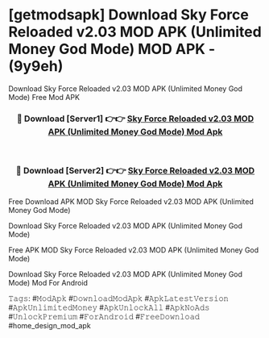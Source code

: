 # [getmodsapk] Download Sky Force Reloaded v2.03 MOD APK (Unlimited Money God Mode) MOD APK - (9y9eh)
Download Sky Force Reloaded v2.03 MOD APK (Unlimited Money God Mode) Free Mod APK

<div align="center">
<h3>🔴 Download [Server1] 👉👉 <a href="https://apk-comot.site?title=Sky_Force_Reloaded_v2.03_MOD_APK_(Unlimited_Money_God_Mode)">Sky Force Reloaded v2.03 MOD APK (Unlimited Money God Mode) Mod Apk</a></h3><br>

<h3>🔴 Download [Server2] 👉👉 <a href="https://apk-comot.site?title=Sky_Force_Reloaded_v2.03_MOD_APK_(Unlimited_Money_God_Mode)">Sky Force Reloaded v2.03 MOD APK (Unlimited Money God Mode) Mod Apk</a></h3>
</div>


Free Download APK MOD Sky Force Reloaded v2.03 MOD APK (Unlimited Money God Mode)

Download Sky Force Reloaded v2.03 MOD APK (Unlimited Money God Mode) 

Free APK MOD Sky Force Reloaded v2.03 MOD APK (Unlimited Money God Mode) 

Download Sky Force Reloaded v2.03 MOD APK (Unlimited Money God Mode) Mod For Android

𝚃𝚊𝚐𝚜: #𝙼𝚘𝚍𝙰𝚙𝚔 #𝙳𝚘𝚠𝚗𝚕𝚘𝚊𝚍𝙼𝚘𝚍𝙰𝚙𝚔 #𝙰𝚙𝚔𝙻𝚊𝚝𝚎𝚜𝚝𝚅𝚎𝚛𝚜𝚒𝚘𝚗 #𝙰𝚙𝚔𝚄𝚗𝚕𝚒𝚖𝚒𝚝𝚎𝚍𝙼𝚘𝚗𝚎𝚢 #𝙰𝚙𝚔𝚄𝚗𝚕𝚘𝚌𝚔𝙰𝚕𝚕 #𝙰𝚙𝚔𝙽𝚘𝙰𝚍𝚜 #𝚄𝚗𝚕𝚘𝚌𝚔𝙿𝚛𝚎𝚖𝚒𝚞𝚖 #𝙵𝚘𝚛𝙰𝚗𝚍𝚛𝚘𝚒𝚍 #𝙵𝚛𝚎𝚎𝙳𝚘𝚠𝚗𝚕𝚘𝚊𝚍 #home_design_mod_apk
